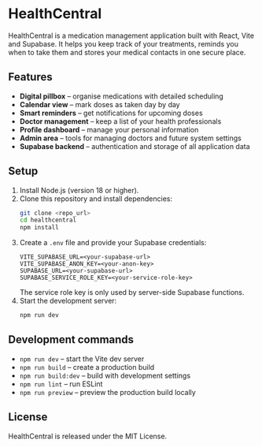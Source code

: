 # HealthCentral

HealthCentral is a medication management application built with React, Vite and Supabase. It helps you keep track of your treatments, reminds you when to take them and stores your medical contacts in one secure place.

## Features

- **Digital pillbox** – organise medications with detailed scheduling
- **Calendar view** – mark doses as taken day by day
- **Smart reminders** – get notifications for upcoming doses
- **Doctor management** – keep a list of your health professionals
- **Profile dashboard** – manage your personal information
- **Admin area** – tools for managing doctors and future system settings
- **Supabase backend** – authentication and storage of all application data

## Setup

1. Install Node.js (version 18 or higher).
2. Clone this repository and install dependencies:
   ```sh
   git clone <repo_url>
   cd healthcentral
   npm install
   ```
3. Create a `.env` file and provide your Supabase credentials:
   ```
   VITE_SUPABASE_URL=<your-supabase-url>
   VITE_SUPABASE_ANON_KEY=<your-anon-key>
   SUPABASE_URL=<your-supabase-url>
   SUPABASE_SERVICE_ROLE_KEY=<your-service-role-key>
   ```
   The service role key is only used by server-side Supabase functions.
4. Start the development server:
   ```sh
   npm run dev
   ```

## Development commands

- `npm run dev` – start the Vite dev server
- `npm run build` – create a production build
- `npm run build:dev` – build with development settings
- `npm run lint` – run ESLint
- `npm run preview` – preview the production build locally

## License

HealthCentral is released under the MIT License.
